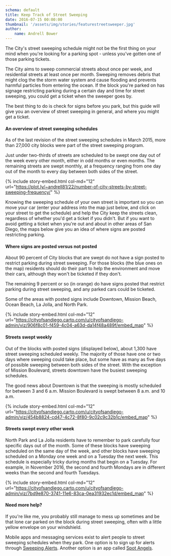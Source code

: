 ```yaml
---
schema: default
title: Keep Track of Street Sweeping
date: 2016-07-15 00:00:00
thumbnail: '/assets/img/stories/featurestreetsweeper.jpg'
author:
    name: Andrell Bower
---
```


The City's street sweeping schedule might not be the first thing on your mind when you're looking for a parking spot - unless you've gotten one of those parking tickets.

The City aims to sweep commercial streets about once per week, and residential streets at least once per month. Sweeping removes debris that might clog the the storm water system and cause flooding and prevents harmful particles from entering the ocean. If the block you're parked on has signage restricting parking during a certain day and time for street sweeping, you could get a ticket when the sweeper goes by.

The best thing to do is check for signs before you park, but this guide will give you an overview of street sweeping in general, and where you might get a ticket.
<!--more-->

<h4>An overview of street sweeping schedules</h4>
As of the last revision of the street sweeping schedules in March 2015, more than 27,000 city blocks were part of the street sweeping program.

Just under two-thirds of streets are scheduled to be swept one day out of the week every other month, either in odd months or even months. The remaining streets are swept monthly, at a frequency ranging from one day out of the month to every day between both sides of the street.

{% include story-embed.html col-md="12" url="https://plot.ly/~andrell81/22/number-of-city-streets-by-street-sweeping-frequency/" %}

Knowing the sweeping schedule of your own street is important so you can move your car (enter your address into the map just below, and click on your street to get the schedule) and help the City keep the streets clean, regardless of whether you'd get a ticket if you didn't. But if you want to avoid getting a ticket when you're out and about in other areas of San Diego, the maps below give you an idea of where signs are posted restricting parking.



<h4>Where signs are posted versus not posted</h4>
About 90 percent of City blocks that are swept do not have a sign posted to restrict parking during street sweeping. For those blocks (the blue ones on the map) residents should do their part to help the environment and move their cars, although they won't be ticketed if they don't.

The remaining 9 percent or so (in orange) do have signs posted that restrict parking during street sweeping, and any parked cars could be ticketed.

Some of the areas with posted signs include Downtown, Mission Beach, Ocean Beach, La Jolla, and North Park.

{% include story-embed.html col-md="12" url="https://cityofsandiego.carto.com/u/cityofsandiego-admin/viz/906f8c01-f459-4c04-a63d-da14f48a489f/embed_map" %}



<h4>Streets swept weekly</h4>
Out of the blocks with posted signs (displayed below), about 1,300 have street sweeping scheduled weekly. The majority of those have one or two days where sweeping could take place, but some have as many as five days of possible sweeping between both sides of the street. With the exception of Mission Boulevard, streets downtown have the busiest sweeping schedules.

The good news about Downtown is that the sweeping is mostly scheduled for between 3 and 6 a.m. Mission Boulevard is swept between 8 a.m. and 10 a.m.

{% include story-embed.html col-md="12" url="https://cityofsandiego.carto.com/u/cityofsandiego-admin/viz/454b8824-cd47-4c72-8f80-9c02c9c32b1c/embed_map" %}


<h4>Streets swept every other week </h4>
North Park and La Jolla residents have to remember to park carefully four specific days out of the month. Some of these blocks have sweeping scheduled on the same day of the week, and other blocks have sweeping scheduled on a Monday one week and on a Tuesday the next week. This schedule is especially tricky during months that begin on a Tuesday. For example, in November 2016, the second and fourth Mondays are in different weeks than the second and fourth Tuesdays.

{% include story-embed.html col-md="12" url="https://cityofsandiego.carto.com/u/cityofsandiego-admin/viz/7bd9e870-3741-11e6-83ca-0ea31932ec1d/embed_map" %}



<h4>Need more help?</h4>

If you're like me, you probably still manage to mess up sometimes and be that lone car parked on the block during street sweeping, often with a little yellow envelope on your windshield.

Mobile apps and messaging services exist to alert people to street sweeping schedules when they park. One option is to sign up for alerts through <a href="http://sweepingalerts.com/" target="_blank">Sweeping Alerts</a>. Another option is an app called <a href="http://www.spotangels.com/" target="_blank">Spot Angels</a>.

